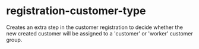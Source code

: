 # registration-customer-type

Creates an extra step in the customer registration to decide whether the new created customer will be assigned to a 'customer' or 'worker' customer group.